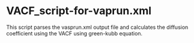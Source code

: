 # VACF_script-for-vaprun.xml
This script parses the vasprun.xml output file and calculates the diffusion coefficient using the VACF using green-kubb equation. 
